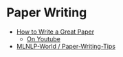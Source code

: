 # Paper Writing

- [How to Write a Great Paper](https://www.bilibili.com/video/BV1PS4y167if?share_source=copy_web)
  - [On Youtube](https://www.youtube.com/watch?v=VK51E3gHENc)
- [MLNLP-World / Paper-Writing-Tips](https://github.com/MLNLP-World/Paper-Writing-Tips)